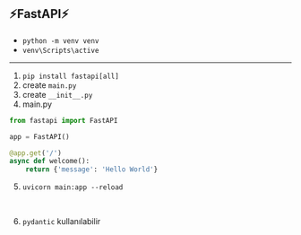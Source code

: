 ## ⚡FastAPI⚡


- `python -m venv venv`
- `venv\Scripts\active`

---

1. `pip install fastapi[all]`
2. create `main.py`
3. create `__init__.py`
4. main.py

```py
from fastapi import FastAPI

app = FastAPI()

@app.get('/')
async def welcome():
    return {'message': 'Hello World'}
```

5. `uvicorn main:app --reload`

<br>

6. `pydantic` kullanılabilir
